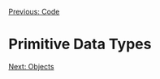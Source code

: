 [Previous: Code](../Lesson-03-Code/README.md)

# Primitive Data Types

[Next: Objects](../Lesson-05-Objects/README.md)